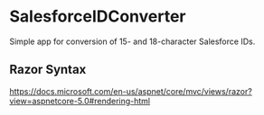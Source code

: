 # SalesforceIDConverter
Simple app for conversion of 15- and 18-character Salesforce IDs.

## Razor Syntax
https://docs.microsoft.com/en-us/aspnet/core/mvc/views/razor?view=aspnetcore-5.0#rendering-html